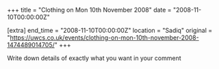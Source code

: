 +++
title = "Clothing on Mon 10th November 2008"
date = "2008-11-10T00:00:00Z"

[extra]
end_time = "2008-11-10T00:00:00Z"
location = "Sadiq"
original = "https://uwcs.co.uk/events/clothing-on-mon-10th-november-2008-1474489014705/"
+++

Write down details of exactly what you want in your comment

